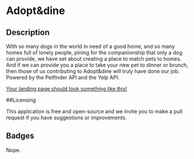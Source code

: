 # Adopt&dine

## Description

With so many dogs in the world in need of a good home, and so many homes full of lonely people, pining for the companionship that only a dog can provide, we have set about creating a place to match pets to homes.  And if we can provide you a place to take your new pet to dinner or brunch, then those of us contributing to Adopt&dine will truly have done our job.  Powered by the Petfinder API and the Yelp API.  

[Your landing page should look something like this!](screenshot.png)

##Licensing

This application is free and open-source and we invite you to make a pull request if you have suggestions or improvements.

## Badges

Nope.

